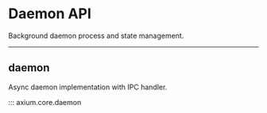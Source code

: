 # Daemon API

Background daemon process and state management.

---

## daemon

Async daemon implementation with IPC handler.

::: axium.core.daemon
